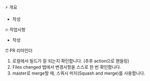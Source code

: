⚡️ 개요
- 작성 

🔥 작업사항
- 작성

⏰ PR 리마인더
1. 로컬에서 빌드가 잘 되는지 확인합니다. (추후 action으로 핸들링)
2. Files changed 탭에서 변경사항을 스스로 한 번 확인합니다. 
3. master로 merge할 때, 스쿼시 머지(Squash and merge)를 사용합니다.